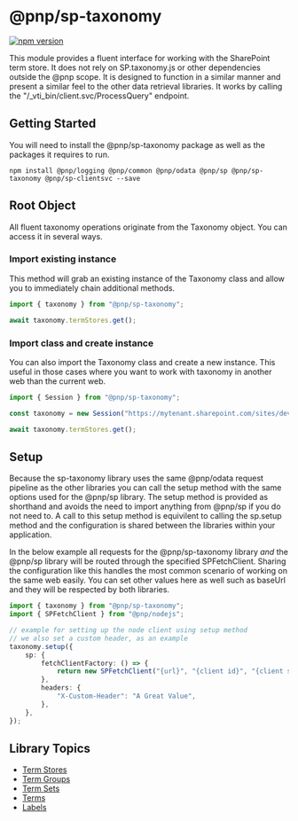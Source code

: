 # @pnp/sp-taxonomy

[![npm version](https://badge.fury.io/js/%40pnp%2Fsp-taxonomy.svg)](https://badge.fury.io/js/%40pnp%2Fsp-taxonomy)

This module provides a fluent interface for working with the SharePoint term store. It does not rely on SP.taxonomy.js or other dependencies outside the @pnp scope. It is designed to function in a similar manner and present a similar feel to the other data retrieval libraries. It works by calling the "/\_vti_bin/client.svc/ProcessQuery" endpoint.

## Getting Started

You will need to install the @pnp/sp-taxonomy package as well as the packages it requires to run.

`npm install @pnp/logging @pnp/common @pnp/odata @pnp/sp @pnp/sp-taxonomy @pnp/sp-clientsvc --save`

## Root Object

All fluent taxonomy operations originate from the Taxonomy object. You can access it in several ways.

### Import existing instance

This method will grab an existing instance of the Taxonomy class and allow you to immediately chain additional methods.

```TypeScript
import { taxonomy } from "@pnp/sp-taxonomy";

await taxonomy.termStores.get();
```

### Import class and create instance

You can also import the Taxonomy class and create a new instance. This useful in those cases where you want to work with taxonomy in another web than the current web.

```TypeScript
import { Session } from "@pnp/sp-taxonomy";

const taxonomy = new Session("https://mytenant.sharepoint.com/sites/dev");

await taxonomy.termStores.get();
```

## Setup

Because the sp-taxonomy library uses the same @pnp/odata request pipeline as the other libraries you can call the setup method with the same options used for the @pnp/sp library. The setup method is provided as shorthand and avoids the need to import anything from @pnp/sp if you do not need to. A call to this setup method is equivilent to calling the sp.setup method and the configuration is shared between the libraries within your application.

In the below example all requests for the @pnp/sp-taxonomy library _and_ the @pnp/sp library will be routed through the specified SPFetchClient. Sharing the configuration like this handles the most common scenario of working on the same web easily. You can set other values here as well such as baseUrl and they will be respected by both libraries.

```TypeScript
import { taxonomy } from "@pnp/sp-taxonomy";
import { SPFetchClient } from "@pnp/nodejs";

// example for setting up the node client using setup method
// we also set a custom header, as an example
taxonomy.setup({
    sp: {
        fetchClientFactory: () => {
            return new SPFetchClient("{url}", "{client id}", "{client secret}");
        },
        headers: {
            "X-Custom-Header": "A Great Value",
        },
    },
});
```

## Library Topics

* [Term Stores](term-stores.md)
* [Term Groups](term-groups.md)
* [Term Sets](term-sets.md)
* [Terms](terms.md)
* [Labels](labels.md)
